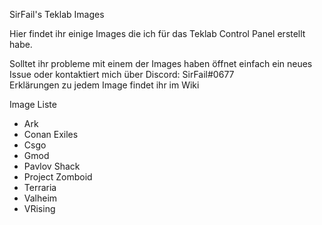 SirFail's Teklab Images

Hier findet ihr einige Images die ich für das Teklab Control Panel erstellt habe.

Solltet ihr probleme mit einem der Images haben öffnet einfach ein neues Issue oder kontaktiert mich über Discord: SirFail#0677<br>
Erklärungen zu jedem Image findet ihr im Wiki

Image Liste

- Ark
- Conan Exiles
- Csgo
- Gmod
- Pavlov Shack
- Project Zomboid
- Terraria
- Valheim
- VRising
